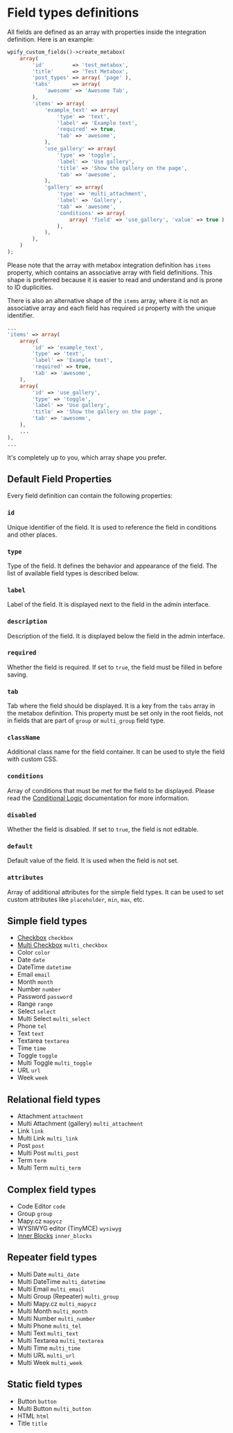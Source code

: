 # Field types definitions

All fields are defined as an array with properties inside the integration definition. Here is an example:

```php
wpify_custom_fields()->create_metabox(
    array(
        'id'         => 'test_metabox',
        'title'      => 'Test Metabox',
        'post_types' => array( 'page' ),
        'tabs'       => array(
            'awesome' => 'Awesome Tab',
        ),
        'items' => array(
            'example_text' => array(
                'type' => 'text',
                'label' => 'Example text',
                'required' => true,
                'tab' => 'awesome',
            ),
            'use_gallery' => array(
                'type' => 'toggle',
                'label' => 'Use gallery',
                'title' => 'Show the gallery on the page',
                'tab' => 'awesome',
            ),
            'gallery' => array(
                'type' => 'multi_attachment',
                'label' => 'Gallery',
                'tab' => 'awesome',
                'conditions' => array(
                    array( 'field' => 'use_gallery', 'value' => true ),
                ),
            ),
        ),
    )
);
```

Please note that the array with metabox integration definition has `items` property, which contains an associative array with field definitions. This shape is preferred because it is easier to read and understand and is prone to ID duplicities.

There is also an alternative shape of the `items` array, where it is not an associative array and each field has required `id` property with the unique identifier.

```php
...
'items' => array(
    array(
        'id' => 'example_text',
        'type' => 'text',
        'label' => 'Example text',
        'required' => true,
        'tab' => 'awesome',
    ),
    array(
        'id' => 'use_gallery',
        'type' => 'toggle',
        'label' => 'Use gallery',
        'title' => 'Show the gallery on the page',
        'tab' => 'awesome',
    ),
    ...
),
...
```

It's completely up to you, which array shape you prefer.

## Default Field Properties

Every field definition can contain the following properties:

### `id`

Unique identifier of the field. It is used to reference the field in conditions and other places.

### `type`

Type of the field. It defines the behavior and appearance of the field. The list of available field types is described below.

### `label`

Label of the field. It is displayed next to the field in the admin interface.

### `description`

Description of the field. It is displayed below the field in the admin interface.

### `required`

Whether the field is required. If set to `true`, the field must be filled in before saving.

### `tab`

Tab where the field should be displayed. It is a key from the `tabs` array in the metabox definition. This property must be set only in the root fields, not in fields that are part of `group` or `multi_group` field type.

### `className`

Additional class name for the field container. It can be used to style the field with custom CSS.

### `conditions`

Array of conditions that must be met for the field to be displayed. Please read the [Conditional Logic](features/conditions.md) documentation for more information.

### `disabled`

Whether the field is disabled. If set to `true`, the field is not editable.

### `default`

Default value of the field. It is used when the field is not set.

### `attributes`

Array of additional attributes for the simple field types. It can be used to set custom attributes like `placeholder`, `min`, `max`, etc.

## Simple field types

* [Checkbox](field-types/checkbox.md) `checkbox`
* [Multi Checkbox](field-types/multi_checkbox.md) `multi_checkbox`
* Color `color`
* Date `date`
* DateTime `datetime`
* Email `email`
* Month `month`
* Number `number`
* Password `password`
* Range `range`
* Select `select`
* Multi Select `multi_select`
* Phone `tel`
* Text `text`
* Textarea `textarea`
* Time `time`
* Toggle `toggle`
* Multi Toggle `multi_toggle`
* URL `url`
* Week `week`

## Relational field types

* Attachment `attachment`
* Multi Attachment (gallery) `multi_attachment`
* Link `link`
* Multi Link `multi_link`
* Post `post`
* Multi Post `multi_post`
* Term `term`
* Multi Term `multi_term`

## Complex field types

* Code Editor `code`
* Group `group`
* Mapy.cz `mapycz`
* WYSIWYG editor (TinyMCE) `wysiwyg`
* [Inner Blocks](field-types/inner_blocks.md) `inner_blocks`

## Repeater field types

* Multi Date `multi_date`
* Multi DateTime `multi_datetime`
* Multi Email `multi_email`
* Multi Group (Repeater) `multi_group`
* Multi Mapy.cz `multi_mapycz`
* Multi Month `multi_month`
* Multi Number `multi_number`
* Multi Phone `multi_tel`
* Multi Text `multi_text`
* Multi Textarea `multi_textarea`
* Multi Time `multi_time`
* Multi URL `multi_url`
* Multi Week `multi_week`

## Static field types

* Button `button`
* Multi Button `multi_button`
* HTML `html`
* Title `title`
